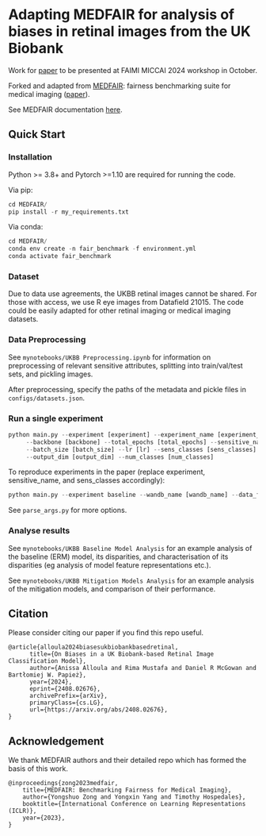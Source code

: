 # Adapting MEDFAIR for analysis of biases in retinal images from the UK Biobank

Work for [paper](https://arxiv.org/abs/2408.02676) to be presented at FAIMI MICCAI 2024 workshop in October.

Forked and adapted from [MEDFAIR](https://github.com/ys-zong/MEDFAIR/blob/main/): fairness benchmarking suite for medical imaging ([paper](https://arxiv.org/abs/2210.01725)). 

See MEDFAIR documentation [here](https://github.com/ys-zong/MEDFAIR/blob/main/docs/index.md).

## Quick Start

### Installation
Python >= 3.8+ and Pytorch >=1.10 are required for running the code.

Via pip:
```python
cd MEDFAIR/
pip install -r my_requirements.txt
```

Via conda:
```python
cd MEDFAIR/
conda env create -n fair_benchmark -f environment.yml
conda activate fair_benchmark
```

### Dataset
Due to data use agreements, the UKBB retinal images cannot be shared. For those with access, we use R eye images from Datafield 21015. The code could be easily adapted for other retinal imaging or medical imaging datasets.

### Data Preprocessing
See `mynotebooks/UKBB Preprocessing.ipynb` for information on preprocessing of relevant sensitive attributes, splitting into train/val/test sets, and pickling images.

After preprocessing, specify the paths of the metadata and pickle files in `configs/datasets.json`.

### Run a single experiment
```python
python main.py --experiment [experiment] --experiment_name [experiment_name] --dataset_name [dataset_name] \
     --backbone [backbone] --total_epochs [total_epochs] --sensitive_name [sensitive_name] \
     --batch_size [batch_size] --lr [lr] --sens_classes [sens_classes]  --val_strategy [val_strategy] \
     --output_dim [output_dim] --num_classes [num_classes]
```

To reproduce experiments in the paper (replace experiment, sensitive_name, and sens_classes accordingly):

```python
python main.py --experiment baseline --wandb_name [wandb_name] --data_folder [data_folder] --early_stopping 10 --class_name adj_bp --dataset_name UKBB_RET --pretrained True --total_epochs 100 --sensitive_name Centre --batch_size 512 --sens_classes 6 --output_dim 1 --num_classes 1 --random_seed 42 --backbone InceptionV3 --lr 0.0005
```

See `parse_args.py` for more options.

### Analyse results
See `mynotebooks/UKBB Baseline Model Analysis` for an example analysis of the baseline (ERM) model, its disparities, and characterisation of its disparities (eg analysis of model feature representations etc.).

See `mynotebooks/UKBB Mitigation Models Analysis` for an example analysis of the mitigation models, and comparison of their performance.

## Citation
Please consider citing our paper if you find this repo useful.
```
@article{alloula2024biasesukbiobankbasedretinal,
      title={On Biases in a UK Biobank-based Retinal Image Classification Model}, 
      author={Anissa Alloula and Rima Mustafa and Daniel R McGowan and Bartłomiej W. Papież},
      year={2024},
      eprint={2408.02676},
      archivePrefix={arXiv},
      primaryClass={cs.LG},
      url={https://arxiv.org/abs/2408.02676}, 
}
```
## Acknowledgement

We thank MEDFAIR authors and their detailed repo which has formed the basis of this work.
```
@inproceedings{zong2023medfair,
    title={MEDFAIR: Benchmarking Fairness for Medical Imaging},
    author={Yongshuo Zong and Yongxin Yang and Timothy Hospedales},
    booktitle={International Conference on Learning Representations (ICLR)},
    year={2023},
}
```
